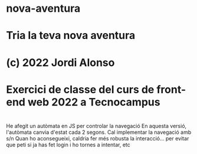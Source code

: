 # nova-aventura
# Tria la teva nova aventura
# (c) 2022 Jordi Alonso
# Exercici de classe del curs de front-end web 2022 a Tecnocampus
#
He afegit un autòmata en JS per controlar la navegació
En aquesta versió, l'autòmata canvia d'estat cada 2 segons. 
Cal implementar la navegació amb s/n
Quan ho aconsegueixi, caldria fer més robusta la interacció... per evitar que peti si ja has fet login i ho tornes a intentar, etc
